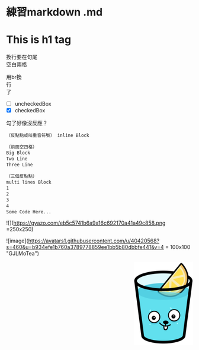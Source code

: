 # 練習markdown .md
<h1>This is h1 tag</h1>

換行要在句尾  
空白兩格  

用br換<br>行<br />了  

- [ ] uncheckedBox  
- [x] checkedBox  

勾了好像沒反應？  


`（反點點或叫重音符號） inline Block`

    （前面空四格）
    Big Block
    Two Line
    Three Line

```
（三個反點點）
multi lines Block
1
2
3
4
Some Code Here...
```

![](https://gyazo.com/eb5c5741b6a9a16c692170a41a49c858.png =250x250)

![image](https://avatars1.githubusercontent.com/u/40420568?s=460&u=b934efe1b760a3789778859ee1bb5b80dbbfe441&v=4 = 100x100 "GJLMoTea")

<img align="right" width="159px" src="https://raw.githubusercontent.com/gin-gonic/logo/master/color.png">